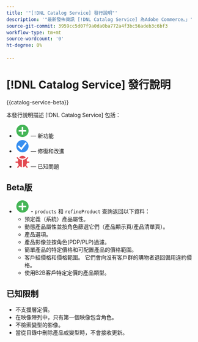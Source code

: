 ```yaml
---
title: '"[!DNL Catalog Service] 發行說明"'
description: '"最新發佈資訊 [!DNL Catalog Service] 為Adobe Commerce。」'
source-git-commit: 3959cc5d07f9a0da0ba772a4f3bc56adeb3c6bf3
workflow-type: tm+mt
source-wordcount: '0'
ht-degree: 0%

---
```



# [!DNL Catalog Service] 發行說明

{{catalog-service-beta}}

本發行說明描述 [!DNL Catalog Service] 包括：

* ![新建](../assets/new.svg)  — 新功能
* ![修復](../assets/fix.svg)  — 修復和改進
* ![蟲](../assets/bug.svg)  — 已知問題

## Beta版

* ![新建](../assets/new.svg) - `products` 和 `refineProduct` 查詢返回以下資料：
   * 預定義（系統）產品屬性。
   * 動態產品屬性並按角色篩選它們（產品顯示頁/產品清單頁）。
   * 產品選項。
   * 產品影像並按角色(PDP/PLP)過濾。
   * 簡單產品的特定價格和可配置產品的價格範圍。
   * 客戶組價格和價格範圍。 它們會向沒有客戶群的購物者退回備用違約價格。
   * 使用B2B客戶特定定價的產品類型。

## 已知限制

* 不支援層定價。
* 在映像陣列中，只有第一個映像包含角色。
* 不檢索變型的影像。
* 當從目錄中刪除產品或變型時，不會接收更新。
